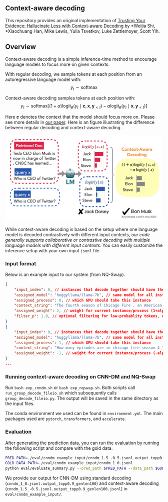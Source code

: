 ## Context-aware decoding
This repository provides an original implementation of [Trusting Your Evidence: Hallucinate Less with Context-aware Decoding](https://arxiv.org/pdf/2305.14739.pdf) by *Weijia Shi, *Xiaochuang Han, Mike Lewis, Yulia Tsvetkov, Luke Zettlemoyer, Scott Yih.

## Overview

Context-aware decoding is a simple inference-time method to encourage language models to focus more on given contexts. 

With regular decoding, we sample tokens at each position from an autoregressive language model with:
$$y_{t} \sim \text{softmax}$$

Context-aware decoding samples tokens at each position with:
$$y_t \sim \text{softmax}[(1+\alpha) \text{logit}_\theta(y_t \mid \boldsymbol{c}, \boldsymbol{x}, \boldsymbol{y}_{<t}) - \alpha \text{logit}_\theta(y_t \mid \boldsymbol{x}, \boldsymbol{y}_{<t})]$$

Here $\boldsymbol{c}$ denotes the context that the model should focus more on. Please see more details in [our paper](https://arxiv.org/abs/2305.14739). Here is an figure illustrating the difference between regular decoding and context-aware decoding.
<!-- ![decoding](image/main.png =250x) -->
<img src="image/main.png" width="500">


While context-aware decoding is based on the setup where one language model is decoded contrastively with different input contexts, *our code generally supports collaborative or contrastive decoding with multiple language models with different input contexts*. You can easily customize the inference setup with your own input `jsonl` file. 

### Input format
Below is an example input to our system (from NQ-Swap). 
```json
{
    "input_index": 0, // instances that decode together should have the same input_index
    "assigned_model": "huggyllama/llama-7b", // same model for all instances in context-aware decoding, but can use different models here, e.g., DExperts, contrastive decoding, proxy tuning, etc.
    "assigned_process": 0, // which GPU should take this instance
    "context_string": "The fourth season of Chicago Fire , an American drama television series with executive producer Dick Wolf , and producers Derek Haas , Michael Brandt , and Matt Olmstead , was ordered on February 5 , 2015 , by NBC , and premiered on October 13 , 2015 and concluded on May 17 , 2016 . The season contained 1078 episodes . How many episodes are in chicago fire season 4 ?", // the context-aware input
    "assigned_weight": 2, // weight for current instance/process (1+alpha, weights should add up to 1 by default, but can also incorporate sampling temperature if needed)
    "filter_p": 1.0, // optional filtering for low-probablity tokens, disabled by default
}
{
    "input_index": 0, // instances that decode together should have the same input_index
    "assigned_model": "huggyllama/llama-7b", // same model for all instances in context-aware decoding, but can use different models here, e.g., DExperts, contrastive decoding, proxy tuning, etc.
    "assigned_process": 1, // which GPU should take this instance
    "context_string": "How many episodes are in chicago fire season 4 ?", // the context-unaware input
    "assigned_weight": -1, // weight for current instance/process (-alpha, weights should add up to 1 by default, but can also incorporate sampling temperature if needed)
}
...
```

### Running context-aware decoding on CNN-DM and NQ-Swap
Run `bash exp_cnndm.sh` or `bash exp_nqswap.sh`. Both scripts call `run_group_decode_fileio.sh` which subsequently calls `group_decode_fileio.py`. The output will be saved in the same directory as the input files. 

The conda environment we used can be found in `environment.yml`. The main packages used are `pytorch`, `transformers`, and `accelerate`. 

### Evaluation
After generating the prediction data, you can run the evaluation by running the following script and compare with the gold data.  
```bash
PRED_PATH=./eval/cnndm_example_input/cnndm_1.5_-0.5.jsonl.output_topp0.9_genlen100.jsonl 
GOLD_DATA_PATH=./eval/cnndm_example_input/cnndm_1_0.jsonl
python eval/evaluate_summary.py --pred_path $PRED_PATH --data_path $GOLD_DATA_PATH
```
We provide our output for CNN-DM using standard decoding (`cnndm_1_0.jsonl.output_topp0.9_genlen100`) and context-aware decoding (`cnndm_1.5_-0.5.jsonl.output_topp0.9_genlen100.jsonl`) in `eval/cnndm_example_input/`.
